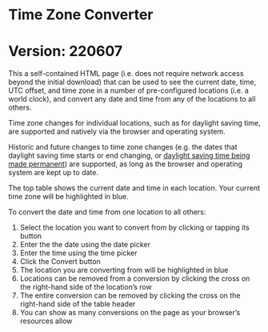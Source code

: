 # Time Zone Converter

# Version: 220607

This a self-contained HTML page (i.e. does not require network access beyond the initial download) that can be used to see the current date, time, UTC offset, and time zone in a number of pre-configured locations (i.e. a world clock), and convert any date and time from any of the locations to all others.

Time zone changes for individual locations, such as for daylight saving time, are supported and natively via the browser and operating system.

Historic and future changes to time zone changes (e.g. the dates that daylight saving time starts or end changing, or [daylight saving time being made permanent](https://en.wikipedia.org/wiki/Sunshine_Protection_Act)) are supported, as long as the browser and operating system are kept up to date.

The top table shows the current date and time in each location. Your current time zone will be highlighted in blue.

To convert the date and time from one location to all others:

1. Select the location you want to convert from by clicking or tapping its button
2. Enter the the date using the date picker
3. Enter the time using the time picker
4. Click the Convert button
5. The location you are converting from will be highlighted in blue
6. Locations can be removed from a conversion by clicking the cross on the right-hand side of the location’s row
7. The entire conversion can be removed by clicking the cross on the right-hand side of the table header
8. You can show as many conversions on the page as your browser’s resources allow